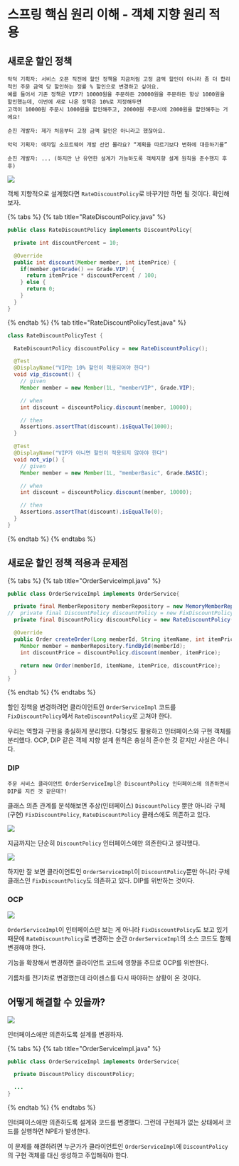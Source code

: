 # 스프링 핵심 원리 이해 - 객체 지향 원리 적용
## 새로운 할인 정책

```text
악덕 기획자: 서비스 오픈 직전에 할인 정책을 지금처럼 고정 금액 할인이 아니라 좀 더 합리적인 주문 금액 당 할인하는 정률 % 할인으로 변경하고 싶어요. 
예를 들어서 기존 정책은 VIP가 10000원을 주문하든 20000원을 주문하든 항상 1000원을 할인했는데, 이번에 새로 나온 정책은 10%로 지정해두면
고객이 10000원 주문시 1000원을 할인해주고, 20000원 주문시에 2000원을 할인해주는 거에요!

순진 개발자: 제가 처음부터 고정 금액 할인은 아니라고 했잖아요.

악덕 기획자: 애자일 소프트웨어 개발 선언 몰라요? “계획을 따르기보다 변화에 대응하기를”

순진 개발자: ... (하지만 난 유연한 설계가 가능하도록 객체지향 설계 원칙을 준수했지 후후)
```

![](../../.gitbook/assets/kimyounghan-spring-core-principle/03/screenshot%202021-04-09%20오전%209.55.07.png)

객체 지향적으로 설계했다면 `RateDiscountPolicy`로 바꾸기만 하면 될 것이다. 확인해보자.

{% tabs %} {% tab title="RateDiscountPolicy.java" %}

```java
public class RateDiscountPolicy implements DiscountPolicy{

  private int discountPercent = 10;

  @Override
  public int discount(Member member, int itemPrice) {
    if(member.getGrade() == Grade.VIP) {
      return itemPrice * discountPercent / 100;
    } else {
      return 0;
    }
  }
}

```

{% endtab %} {% tab title="RateDiscountPolicyTest.java" %}

```java
class RateDiscountPolicyTest {

  RateDiscountPolicy discountPolicy = new RateDiscountPolicy();

  @Test
  @DisplayName("VIP는 10% 할인이 적용되어야 한다")
  void vip_discount() {
    // given
    Member member = new Member(1L, "memberVIP", Grade.VIP);

    // when
    int discount = discountPolicy.discount(member, 10000);

    // then
    Assertions.assertThat(discount).isEqualTo(1000);
  }

  @Test
  @DisplayName("VIP가 아니면 할인이 적용되지 않아야 한다")
  void not_vip() {
    // given
    Member member = new Member(1L, "memberBasic", Grade.BASIC);

    // when
    int discount = discountPolicy.discount(member, 10000);

    // then
    Assertions.assertThat(discount).isEqualTo(0);
  }
}
```

{% endtab %} {% endtabs %}

## 새로운 할인 정책 적용과 문제점

{% tabs %} {% tab title="OrderServiceImpl.java" %}

```java
public class OrderServiceImpl implements OrderService{

  private final MemberRepository memberRepository = new MemoryMemberRepository();
//  private final DiscountPolicy discountPolicy = new FixDiscountPolicy();
  private final DiscountPolicy discountPolicy = new RateDiscountPolicy();

  @Override
  public Order createOrder(Long memberId, String itemName, int itemPrice) {
    Member member = memberRepository.findById(memberId);
    int discountPrice = discountPolicy.discount(member, itemPrice);

    return new Order(memberId, itemName, itemPrice, discountPrice);
  }
}
```

{% endtab %} {% endtabs %}

할인 정책을 변경하려면 클라이언트인 `OrderServiceImpl` 코드를 `FixDiscountPolicy`에서 `RateDiscountPolicy`로 고쳐야 한다.

우리는 역할과 구현을 충실하게 분리했다. 다형성도 활용하고 인터페이스와 구현 객체를 분리했다. OCP, DIP 같은 객체 지향 설계 원칙은 충실히 준수한 것 같지만 사실은 아니다.

### DIP

```text
주문 서비스 클라이언트 OrderServiceImpl은 DiscountPolicy 인터페이스에 의존하면서 DIP를 지킨 것 같은데?!
```

클래스 의존 관계를 분석해보면 추상(인터페이스) `DiscountPolicy` 뿐만 아니라 구체(구현) `FixDiscountPolicy`, `RateDiscountPolicy` 클래스에도 의존하고 있다.

![](../../.gitbook/assets/kimyounghan-spring-core-principle/03/screenshot%202021-04-09%20오전%2010.10.52.png)

지금까지는 단순히 `DiscountPolicy` 인터페이스에만 의존한다고 생각했다.

![](../../.gitbook/assets/kimyounghan-spring-core-principle/03/screenshot%202021-04-09%20오전%2010.10.58.png)

하지만 잘 보면 클라이언트인 `OrderServiceImpl`이 `DiscountPolicy`뿐만 아니라 구체 클래스인 `FixDiscountPolicy`도 의존하고 있다. DIP를 위반하는 것이다.

### OCP

![](../../.gitbook/assets/kimyounghan-spring-core-principle/03/screenshot%202021-04-09%20오전%2010.13.37.png)

`OrderServiceImpl`이 인터페이스만 보는 게 아니라 `FixDiscountPolicy`도 보고 있기 때문에 `RateDiscountPolicy`로 변경하는 순간 `OrderServiceImpl`의 소스 코드도 함께 변경해야 한다.

기능을 확장해서 변경하면 클라이언트 코드에 영향을 주므로 OCP를 위반한다.

기름차를 전기차로 변경했는데 라이센스를 다시 따야하는 상황이 온 것이다.

## 어떻게 해결할 수 있을까?

![](../../.gitbook/assets/kimyounghan-spring-core-principle/03/screenshot%202021-04-09%20오전%2010.18.18.png)

인터페이스에만 의존하도록 설계를 변경하자.

{% tabs %} {% tab title="OrderServiceImpl.java" %}

```java
public class OrderServiceImpl implements OrderService{

  private DiscountPolicy discountPolicy;

  ...
}

```

{% endtab %} {% endtabs %}

인터페이스에만 의존하도록 설계와 코드를 변경했다. 그런데 구현체가 없는 상태에서 코드를 실행하면 NPE가 발생한다.

이 문제를 해결하려면 누군가가 클라이언트인 `OrderServiceImpl`에 `DiscountPolicy`의 구현 객체를 대신 생성하고 주입해줘야 한다.